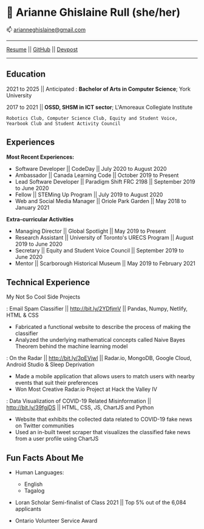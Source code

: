 
🎯 Arianne Ghislaine Rull (she/her)
============
📫 arianneghislaine@gmail.com
-------------------     ----------------------------
[Resume](https://docs.google.com/presentation/d/1PPugymspmaqPsxQK9jbf1q4oFq7WJV5xzEzS5B2FCTw/edit?usp=sharing) ||
[GitHub](https://github.com/arianneghislainerull) ||
[Devpost](https://devpost.com/arianneghislaine)
-------------------     ----------------------------

Education
---------

2021 to 2025 || Anticipated
:   **Bachelor of Arts in Computer Science**; York University

2017 to 2021 || **OSSD, SHSM in ICT sector**; L'Amoreaux Collegiate Institute

    Robotics Club, Computer Science Club, Equity and Student Voice, Yearbook Club and Student Activity Council

Experiences
----------

**Most Recent Experiences:**

* Software Developer || CodeDay || July 2020 to August 2020 
* Ambassador || Canada Learning Code || October 2019 to Present
* Lead Software Developer || Paradigm Shift FRC 2198  || September 2019 to June 2020 
* Fellow || STEMing Up Program || July 2019 to August 2020     
* Web and Social Media Manager || Oriole Park Garden || May 2018 to January 2021 

**Extra-curricular Activities**

* Managing Director || Global Spotlight || May 2019 to Present
* Research Assistant || University of Toronto's URECS Program || August 2019 to June 2020
* Secretary || Equity and Student Voice Council || September 2019 to June 2020
* Mentor || Scarborough Historical Museum || May 2019 to February 2021

Technical Experience
--------------------

My Not So Cool Side Projects

:   Email Spam Classifier || http://bit.ly/2YDfjmV || Pandas, Numpy, Netlify, HTML & CSS  
* Fabricated a functional website to describe the process of making the classifier
* Analyzed the underlying mathematical concepts called Naive Bayes Theorem behind the machine learning model 

:   On the Radar || http://bit.ly/3pEVjwl || Radar.io, MongoDB, Google Cloud, Android Studio & Sleep Deprivation 
* Made a mobile application that allows users to match users with nearby events that suit their preferences
* Won Most Creative Radar.io Project at Hack the Valley IV 

:   Data Visualization of COVID-19 Related Misinformation || http://bit.ly/39fgjDS || HTML, CSS, JS, ChartJS and Python
* Website that exhibits the collected data related to COVID-19 fake news on Twitter communities
* Used an in-built tweet scraper that visualizes the classified fake news from a user profile using ChartJS

Fun Facts About Me
----------------------------------------

* Human Languages:

     * English 
     * Tagalog 

* Loran Scholar Semi-finalist of Class 2021 || Top 5% out of the 6,084 applicants

* Ontario Volunteer Service Award
